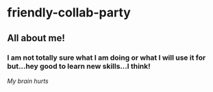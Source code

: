 # friendly-collab-party

## All about me!

### I am not totally sure what I am doing or what I will use it for but...hey good to learn new skills...I think!

_My brain hurts_

